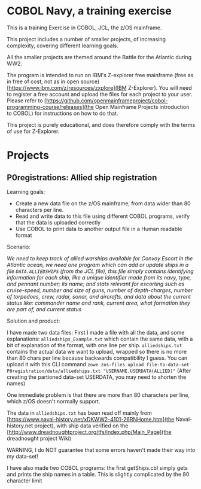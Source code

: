 COBOL Navy, a training exercise
===========================
This is a training Exercise in COBOL, JCL, the z/OS mainframe.

This project includes a number of smaller projects, of increasing complexity, covering different learning goals.

All the smaller projects are themed around the Battle for the Atlantic during WW2.

The program is intended to run on IBM's Z-explorer free mainframe (free as in free of cost, not as in open source) [https://www.ibm.com/z/resources/zxplore](IBM Z-Explorer). You will need to register a free account and upload the files for each project to your user. Please refer to [https://github.com/openmainframeproject/cobol-programming-course/releases](the Open Mainframe Projects introduction to COBOL) for instructions on how to do that.

This project is purely educational, and does therefore comply with the terms of use for Z-Explorer.


Projects
=======

P0registrations: Allied ship registration
----------------------

Learning goals:

* Create a new data file on the z/OS mainframe, from data wider than 80 characters per line.
* Read and write data to this file using different COBOL programs, verify that the data is uploaded correctly
* Use COBOL to print data to another output file in a Human readable format

Scenario:

*We need to keep track of allied warships available for Convoy Escort in the Atlantic ocean, we need one program which can add or update ships in a file `DATA.ALLIEDSHIPS` (from the JCL file), this file simply contains identifying information for each ship, like a unique identifier made from its navy, type, and pennant number; its name; and stats  relevant for escorting such as cruise-speed, number and size of guns, number of depth-charges, number of torpedoes, crew, radar, sonar, and aircrafts, and data about the current status like: commander name and rank, current area, what formation they are part of, and current status*

Solution and product:

I have made two data files: First I made a file with all the data, and some explanations: `alliedships_Example.txt` which contain the same data, with a bit of explanation of the format, with one line per ship. `alliedships.txt` contains the actual data we want to upload, wrapped so there is no more than 80 chars per line because backwards compatibility I guess. You can upload it with this CLI command `zowe zos-files upload file-to-data-set P0registration/data/alliedships.txt "USERNAME.USERDATA(ALLIED)"` (After creating the partioned data-set USERDATA, you may need to shorten the names)

One immediate problem is that there are more than 80 characters per line, which z/OS doesn't normally support.


The data in `alliedships.txt` has been read off mainly from [https://www.naval-history.net/xDKWW2-4101-26RNHome.htm](the Naval-history.net project), with ship data verified on the [http://www.dreadnoughtproject.org/tfs/index.php/Main_Page](the dreadnought project Wiki)

WARNING, I do NOT guarantee that some errors haven't made their way into my data-set!

I have also made two COBOL programs: the first getShips.cbl simply gets and prints the ship names in a table. This is slightly complicated by the 80 character limit